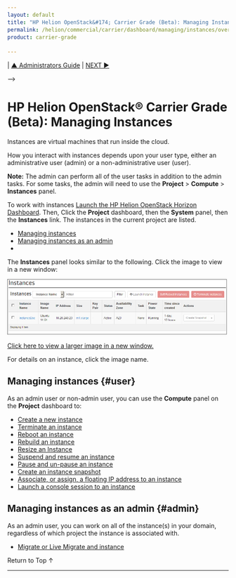 ```yaml
---
layout: default
title: "HP Helion OpenStack&#174; Carrier Grade (Beta): Managing Instances"
permalink: /helion/commercial/carrier/dashboard/managing/instances/overview/
product: carrier-grade

---
```

<!--UNDER REVISION-->

<script>

function PageRefresh {
onLoad="window.refresh"
}

PageRefresh();

</script>

| <a href="/helion/openstack/carrier/admin/">&#9650;  Administrators Guide</a> | <a href="/helion/commercial/carrier/ga1/">NEXT &#9654;</a></p> -->


# HP Helion OpenStack&#174; Carrier Grade (Beta): Managing Instances

Instances are virtual machines that run inside the cloud.

How you interact with instances depends upon your user type, either an administrative user (admin) or a non-administrative user (user).

**Note:** The admin can perform all of the user tasks in addition to the admin tasks. For some tasks, the admin will need to use the **Project** > **Compute** > **Instances** panel.

To work with instances [Launch the HP Helion OpenStack Horizon Dashboard](/helion/openstack/carrier/dashboard/login/). Then, Click the **Project** dashboard, then the **System** panel, then the **Instances** link. The instances in the current project are listed.

* [Managing instances](#user)
* [Managing instances as an admin](#admin)
*

The **Instances** panel looks similar to the following. Click the image to view in a new window: 

<img src="media/CGH-Helion-Instance.png" width="500">

<a href="javascript:window.open('/content/documentation/media/CGH-Helion-Instance.png','_blank','toolbar=no,menubar=no,resizable=yes,scrollbars=yes')">Click here to view a larger image in a new window.</a>

For details on an instance, click the image name. 


## Managing instances {#user}

As an admin user or non-admin user, you can use the **Compute** panel on the **Project** dashboard to:

* [Create a new instance](/helion/commercial/carrier/dashboard/managing/instances/create/)
* [Terminate an instance](/helion/commercial/carrier/dashboard/managing/instances/terminate/)
* [Reboot an instance](/helion/commercial/carrier/dashboard/managing/instances/reboot/)
* [Rebuild an instance](/helion/commercial/carrier/dashboard/managing/instances/rebuild/)
* [Resize an Instance](/helion/commercial/carrier/dashboard/managing/instances/resize/)
* [Suspend and resume an instance](/helion/commercial/carrier/dashboard/managing/instances/suspend/)
* [Pause and un-pause an instance](/helion/commercial/carrier/dashboard/managing/instances/pause/)
* [Create an instance snapshot](/helion/commercial/carrier/dashboard/managing/images/public/)
* [Associate, or assign, a floating IP address to an instance](/helion/commercial/carrier/dashboard/managing/instances/ipaddresses/) 
* [Launch a console session to an instance](/helion/commercial/carrier/dashboard/managing/instances/console/)

## Managing instances as an admin {#admin}

As an admin user, you can work on all of the instance(s) in your domain, regardless of which project the instance is associated with.

* [Migrate or Live Migrate and instance](/helion/commercial/carrier/dashboard/managing/instances/migrate/)

<p><a href="#top" style="padding:14px 0px 14px 0px; text-decoration: none;"> Return to Top &#8593; </a></p>



----
